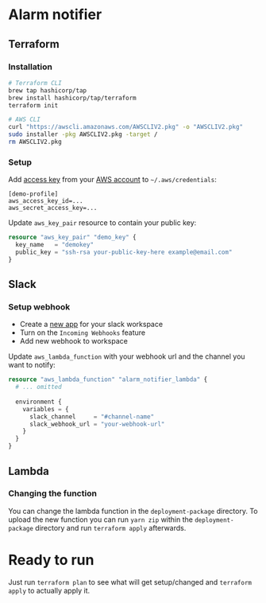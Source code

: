 # Alarm notifier

## Terraform

### Installation

```sh
# Terraform CLI
brew tap hashicorp/tap
brew install hashicorp/tap/terraform
terraform init

# AWS CLI
curl "https://awscli.amazonaws.com/AWSCLIV2.pkg" -o "AWSCLIV2.pkg"
sudo installer -pkg AWSCLIV2.pkg -target /
rm AWSCLIV2.pkg
```

### Setup

Add [access key](https://console.aws.amazon.com/iam/home?#/security_credentials) from your [AWS account](https://aws.amazon.com/free/?all-free-tier.sort-by=item.additionalFields.SortRank&all-free-tier.sort-order=asc&awsf.Free%20Tier%20Types=*all&awsf.Free%20Tier%20Categories=*all) to `~/.aws/credentials`:

```
[demo-profile]
aws_access_key_id=...
aws_secret_access_key=...
```

Update `aws_key_pair` resource to contain your public key:

```terraform
resource "aws_key_pair" "demo_key" {
  key_name   = "demokey"
  public_key = "ssh-rsa your-public-key-here example@email.com"
}
```

## Slack

### Setup webhook

- Create a [new app](https://api.slack.com/apps?new_app=1) for your slack workspace
- Turn on the `Incoming Webhooks` feature
- Add new webhook to workspace

Update `aws_lambda_function` with your webhook url and the channel you want to notify:

```terraform
resource "aws_lambda_function" "alarm_notifier_lambda" {
  # ... omitted
  
  environment {
    variables = {
      slack_channel     = "#channel-name"
      slack_webhook_url = "your-webhook-url"
    }
  }
}
```

## Lambda

### Changing the function

You can change the lambda function in the `deployment-package` directory. To upload the new function you can run `yarn zip` within the `deployment-package` directory and run `terraform apply` afterwards.

# Ready to run

Just run `terraform plan` to see what will get setup/changed and `terraform apply` to actually apply it.